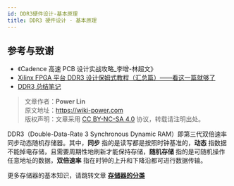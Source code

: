 ```yaml
---
id: DDR3硬件设计-基本原理
title: DDR3 硬件设计 - 基本原理
---
```


## 参考与致谢

- 《Cadence 高速 PCB 设计实战攻略\_李增-林超文》
- [Xilinx FPGA 平台 DDR3 设计保姆式教程（汇总篇）——看这一篇就够了](https://blog.csdn.net/m0_52840978/article/details/121191410?spm=1001.2014.3001.5501)
- [DDR3 总结笔记](https://mp.weixin.qq.com/s?__biz=Mzg5NDYyMzg3NQ==&mid=2247484794&idx=1&sn=b9f8acc771de990dcd941795330894d8&chksm=c01d8c96f76a0580216939860c46bf5edd289f14a306a92b60888f785e7146b7f71846eb9f46&token=203917856&lang=zh_CN#rd)

> 文章作者：**Power Lin**  
> 原文地址：<https://wiki-power.com>  
> 版权声明：文章采用 [CC BY-NC-SA 4.0](https://creativecommons.org/licenses/by/4.0/deed.zh) 协议，转载请注明出处。

DDR3（Double-Data-Rate 3 Synchronous Dynamic RAM）即第三代双倍速率同步动态随机存储器。其中，**同步** 指的是读写都是按照时钟基准的，**动态** 指数据不能掉电存储，且需要周期性地刷新才能保持存储，**随机存储** 指的是可随机操作任意地址的数据，**双倍速率** 指在时钟的上升和下降沿都可进行数据传输。

更多存储器的基本知识，请跳转文章 [**存储器的分类**](https://wiki-power.com/%E5%AD%98%E5%82%A8%E5%99%A8%E7%9A%84%E5%88%86%E7%B1%BB)
